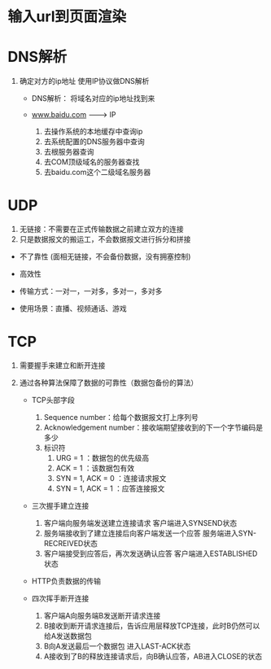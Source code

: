 # 输入url到页面渲染

# DNS解析
1. 确定对方的ip地址 使用IP协议做DNS解析
    - DNS解析：
        将域名对应的ip地址找到来

    - www.baidu.com     --->    IP
        1. 去操作系统的本地缓存中查询ip
        2. 去系统配置的DNS服务器中查询
        3. 去根服务器查询
        4. 去COM顶级域名的服务器查找
        5. 去baidu.com这个二级域名服务器

# UDP
1. 无链接：不需要在正式传输数据之前建立双方的连接
2. 只是数据报文的搬运工，不会数据报文进行拆分和拼接

- 不了靠性 (面相无链接，不会备份数据，没有拥塞控制)
- 高效性

- 传输方式：一对一，一对多，多对一，多对多

- 使用场景：直播、视频通话、游戏

# TCP
1. 需要握手来建立和断开连接
2. 通过各种算法保障了数据的可靠性（数据包备份的算法）

    - TCP头部字段
        1. Sequence number：给每个数据报文打上序列号
        2. Acknowledgement number：接收端期望接收到的下一个字节编码是多少
        3. 标识符
            1. URG = 1 ：数据包的优先级高
            2. ACK = 1 ：该数据包有效
            3. SYN = 1, ACK = 0 ：连接请求报文
            4. SYN = 1, ACK = 1 ：应答连接报文
    - 三次握手建立连接
        1. 客户端向服务端发送建立连接请求 客户端进入SYNSEND状态
        2. 服务端接收到了建立连接后向客户端发送一个应答 服务端进入SYN-RECREIVED状态
        3. 客户端接受到应答后，再次发送确认应答 客户端进入ESTABLISHED状态

    - HTTP负责数据的传输

    - 四次挥手断开连接
        1. 客户端A向服务端B发送断开请求连接
        2. B接收到断开请求连接后，告诉应用层释放TCP连接，此时B仍然可以给A发送数据包
        3. B向A发送最后一个数据包 进入LAST-ACK状态
        4. A接收到了B的释放连接请求后，向B确认应答，AB进入CLOSE的状态